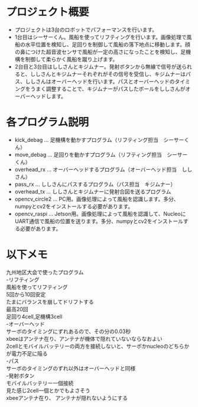 # プロジェクト概要
+ プロジェクトは3台のロボットでパフォーマンスを行います。
+ 1台目はシーサーくん。風船を使ってリフティングを行います。画像処理で風船の水平位置を検知し、足回りを制御して風船の落下地点に移動します。顔の鼻につけた超音波センサで風船が一定の高さになったことを検知し、足機構を制御して柔らかく風船を蹴り上げます。
+ 2台目と3台目はししさんとキジムナー。発射ボタンから無線で信号が送られると、ししさんとキジムナーそれぞれがその信号を受信し、キジムナーはパス、ししさんはオーバーヘッドを行います。パスとオーバーヘッドのタイミングをうまく調整することで、キジムナーがパスしたボールをししさんがオーバーヘッドします。

# 各プログラム説明
+ kick_debag ... 足機構を動かすプログラム（リフティング担当　シーサーくん）
+ move_debag ... 足回りを動かすプログラム（リフティング担当　シーサーくん）
+ overhead_rx ... オーバーヘッドするプログラム（オーバーヘッド担当　ししさん）
+ pass_rx ... ししさんにパスするプログラム（パス担当　キジムナー）
+ overhead_tx ... ししさんとキジムナーに発射合図を送るプログラム
+ opencv_circle2 ... PC用。画像処理によって風船を認識します。多分、numpyとcv2をインストールする必要があります。
+ opencv_raspi ... Jetson用。画像処理によって風船を認識して、NucleoにUART通信で風船の位置を送ります。多分、numpyとcv2をインストールする必要があります。

# 以下メモ

九州地区大会で使ったプログラム  <br>
-リフティング  <br>
 風船を使ってリフティング  <br>
 5回から10回安定  <br>
 たまにバランスを崩してドリフトする  <br>
 最高20回  <br>
 足回り4cell,足機構3cell  <br>
-オーバーヘッド  <br>
 サーボのタイミングにずれあるので、その分の0.03秒  <br>
 xbeeはアンテナ在り、アンテナが機体で隠れていないならなおよい  <br>
 2cellとモバイルバッテリーの両方を接続しないと、サーボかnucleoのどちらかが電力不足に陥る  <br>
-パス  <br>
 サーボのタイミングのずれ以外はオーバーヘッドと同様  <br>
-発射ボタン  <br>
 モバイルバッテリー一個接続  <br>
 見た感じ2cell一個とかでもよさそう  <br>
 xbeeアンテナ在り、 アンテナが隠れないようにする  <br>
